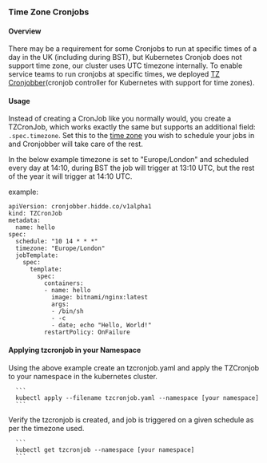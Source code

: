 ### Time Zone Cronjobs

#### Overview

There may be a requirement for some Cronjobs to run at specific times of a day in the UK (including during BST), but Kubernetes Cronjob does not support time zone, our cluster uses UTC timezone internally. To enable service teams to run cronjobs at specific times, we deployed [TZ Cronjobber][hiddeco-cronjobber](cronjob controller for Kubernetes with support for time zones).

#### Usage

Instead of creating a CronJob like you normally would, you create a TZCronJob, which works exactly the same but supports an additional field: `.spec.timezone`. Set this to the [time zone][tz_database_time_zones] you wish to schedule your jobs in and Cronjobber will take care of the rest.

In the below example timezone is set to "Europe/London" and scheduled every day at 14:10, during BST the job will trigger at 13:10 UTC, but the rest of the year it will trigger at 14:10 UTC.

example:

```
apiVersion: cronjobber.hidde.co/v1alpha1
kind: TZCronJob
metadata:
  name: hello
spec:
  schedule: "10 14 * * *"
  timezone: "Europe/London"
  jobTemplate:
    spec:
      template:
        spec:
          containers:
          - name: hello
            image: bitnami/nginx:latest
            args:
            - /bin/sh
            - -c
            - date; echo "Hello, World!"
          restartPolicy: OnFailure
```

#### Applying tzcronjob in your Namespace

Using the above example create an tzcronjob.yaml and apply the TZCronjob to your namespace in the kubernetes cluster.

      ```
      kubectl apply --filename tzcronjob.yaml --namespace [your namespace]
      ```

Verify the tzcronjob is created, and job is triggered on a given schedule as per the timezone used.

      ```
      kubectl get tzcronjob --namespace [your namespace]
      ```


[hiddeco-cronjobber]: https://github.com/hiddeco/cronjobber
[tz_database_time_zones]: https://en.wikipedia.org/wiki/List_of_tz_database_time_zones

